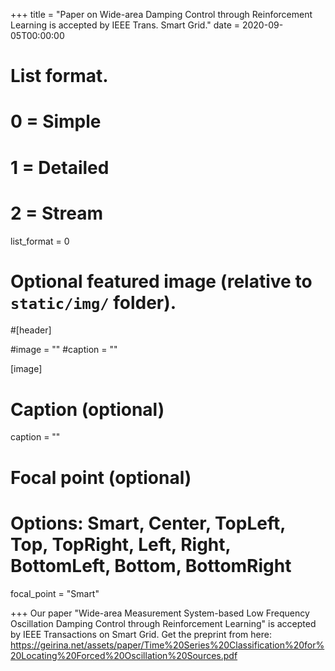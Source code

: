 +++
title = "Paper on Wide-area Damping Control through Reinforcement Learning is accepted by IEEE Trans. Smart Grid."
date = 2020-09-05T00:00:00

# List format.
#   0 = Simple
#   1 = Detailed
#   2 = Stream
list_format = 0

# Optional featured image (relative to `static/img/` folder).
#[header]

#image = ""
#caption = ""

[image]
  # Caption (optional)
  caption = ""
  
  # Focal point (optional)
  # Options: Smart, Center, TopLeft, Top, TopRight, Left, Right, BottomLeft, Bottom, BottomRight
  focal_point = "Smart"

+++
Our paper "Wide-area Measurement System-based Low Frequency Oscillation Damping Control through Reinforcement Learning" is accepted by IEEE Transactions on Smart Grid. Get the preprint from here: https://geirina.net/assets/paper/Time%20Series%20Classification%20for%20Locating%20Forced%20Oscillation%20Sources.pdf